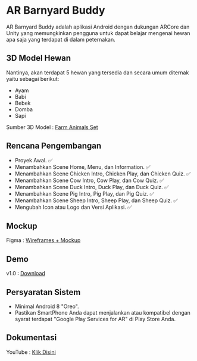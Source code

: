 # AR Barnyard Buddy

AR Barnyard Buddy adalah aplikasi Android dengan dukungan ARCore dan Unity yang memungkinkan pengguna untuk dapat belajar mengenai hewan apa saja yang terdapat di dalam peternakan.

## 3D Model Hewan

Nantinya, akan terdapat 5 hewan yang tersedia dan secara umum diternak yaitu sebagai berikut:

- Ayam
- Babi
- Bebek
- Domba
- Sapi

Sumber 3D Model : [Farm Animals Set](https://assetstore.unity.com/packages/3d/farm-animals-set-97945)

## Rencana Pengembangan

- Proyek Awal. ✅
- Menambahkan Scene Home, Menu, dan Information. ✅
- Menambahkan Scene Chicken Intro, Chicken Play, dan Chicken Quiz. ✅
- Menambahkan Scene Cow Intro, Cow Play, dan Cow Quiz. ✅
- Menambahkan Scene Duck Intro, Duck Play, dan Duck Quiz. ✅
- Menambahkan Scene Pig Intro, Pig Play, dan Pig Quiz. ✅
- Menambahkan Scene Sheep Intro, Sheep Play, dan Sheep Quiz. ✅
- Mengubah Icon atau Logo dan Versi Aplikasi. ✅

## Mockup

Figma : [Wireframes + Mockup](https://www.figma.com/file/TAQwvDCydVR2ErZxGxT96N/Wireframe-%26-Mockup-AR-Barnyard-Buddy-UTS?node-id=1%3A8&t=dmHPltwQyLqECHsy-1)

## Demo

v1.0 : [Download](https://drive.google.com/file/d/1xOnAWM-wA6wiQ5_9Y4kgJ3uXvqFOoinT/view?usp=share_link)

## Persyaratan Sistem

- Minimal Android 8 "Oreo".
- Pastikan SmartPhone Anda dapat menjalankan atau kompatibel dengan syarat terdapat "Google Play Services for AR" di Play Store Anda.

## Dokumentasi

YouTube : [Klik Disini](https://youtu.be/B2v3hKRhJEM)
